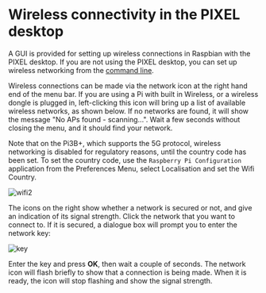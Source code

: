 # Wireless connectivity in the PIXEL desktop

A GUI is provided for setting up wireless connections in Raspbian with the PIXEL desktop. If you are not using the PIXEL desktop, you can set up wireless networking from the [command line](wireless-cli.md).

Wireless connections can be made via the network icon at the right hand end of the menu bar. If you are using a Pi with built in Wireless, or a wireless dongle is plugged in, left-clicking this icon will bring up a list of available wireless networks, as shown below. If no networks are found, it will show the message "No APs found - scanning...". Wait a few seconds without closing the menu, and it should find your network.

Note that on the Pi3B+, which supports the 5G protocol, wireless networking is disabled for regulatory reasons, until the country code has been set. To set the country code, use the `Raspberry Pi Configuration` application from the Preferences Menu, select Localisation and set the Wifi Country.

![wifi2](images/wifi2.png)

The icons on the right show whether a network is secured or not, and give an indication of its signal strength. Click the network that you want to connect to. If it is secured, a dialogue box will prompt you to enter the network key:

![key](images/key.png)

Enter the key and press **OK**, then wait a couple of seconds. The network icon will flash briefly to show that a connection is being made. When it is ready, the icon will stop flashing and show the signal strength.
